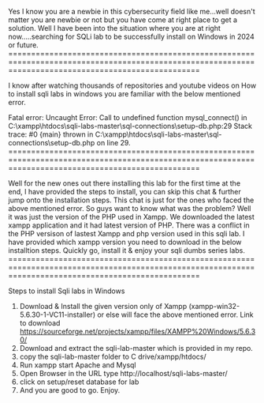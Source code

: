 Yes I know you are a newbie in this cybersecurity field like me...well doesn't matter you are newbie or not but you have come at right place to get a solution. Well I have been into the situation where you are at right now.....searching for SQLi lab to be successfully install on Windows in 2024 or future. ======================================================================================================================================================

I know after watching thousands of repositories and youtube videos on How to install sqli labs in windows you are familiar with the below mentioned error.

Fatal error: Uncaught Error: Call to undefined function mysql_connect() in C:\xampp\htdocs\sqli-labs-master\sql-connections\setup-db.php:29 Stack trace: #0 {main} thrown in C:\xampp\htdocs\sqli-labs-master\sql-connections\setup-db.php on line 29. ======================================================================================================================================================

Well for the new ones out there installing this lab for the first time at the end, I have provided the steps to install, you can skip this chat & further jump onto the installation steps. This chat is just for the ones who faced the above mentioned error. So guys want to know what was the problem? Well it was just the version of the PHP used in Xampp. We downloaded the latest xampp application and it had latest version of PHP. There was a conflict in the PHP versison of lastest Xampp and  php version used in this sqli lab. I have provided which xampp version you need to download in the below installtion steps. Quickly go, install it & enjoy your sqli dumbs series labs. ======================================================================================================================================================

Steps to install Sqli labs in Windows
1) Download & Install the given version only of Xampp (xampp-win32-5.6.30-1-VC11-installer) or else  will face the above mentioned error. Link to download https://sourceforge.net/projects/xampp/files/XAMPP%20Windows/5.6.30/
2) Download and extract the sqli-lab-master which is provided in my repo.
3) copy the sqli-lab-master folder to C drive/xampp/htdocs/
4) Run xampp start Apache and Mysql
5) Open Browser in the URL type http://localhost/sqli-labs-master/
6) click on setup/reset database for lab
7) And you are good to go. Enjoy.
